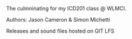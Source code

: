  The culmninating for my ICD201 class @ WLMCI. 

Authors: Jason Cameron & Simon Michetti


Releases and sound files hosted on GIT LFS
